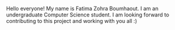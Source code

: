 Hello everyone!
My name is Fatima Zohra Boumhaout. I am an undergraduate Computer Science student. I am looking forward to contributing to this project and working with you all :)
